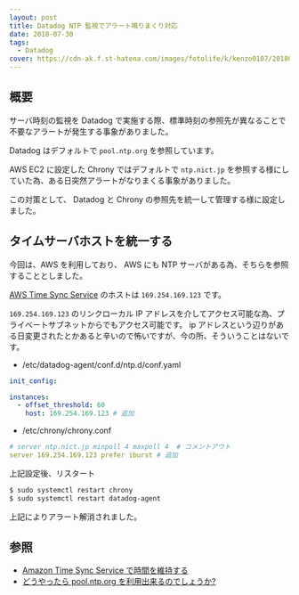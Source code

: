 ```yaml
---
layout: post
title: Datadog NTP 監視でアラート鳴りまくり対応
date: 2018-07-30
tags:
  - Datadog
cover: https://cdn-ak.f.st-hatena.com/images/fotolife/k/kenzo0107/20180730/20180730133759.jpg
---
```


## 概要

サーバ時刻の監視を Datadog で実施する際、標準時刻の参照先が異なることで
不要なアラートが発生する事象がありました。

Datadog はデフォルトで `pool.ntp.org` を参照しています。

AWS EC2 に設定した Chrony ではデフォルトで `ntp.nict.jp` を参照する様にしていた為、ある日突然アラートがなりまくる事象がありました。

この対策として、
Datadog と Chrony の参照先を統一して管理する様に設定しました。

<!-- more -->

## タイムサーバホストを統一する

今回は、AWS を利用しており、 AWS にも NTP サーバがある為、そちらを参照することとしました。

[AWS Time Sync Service](https://aws.amazon.com/jp/blogs/news/keeping-time-with-amazon-time-sync-service/) のホストは `169.254.169.123` です。

`169.254.169.123` のリンクローカル IP アドレスを介してアクセス可能な為、プライベートサブネットからでもアクセス可能です。
ip アドレスという辺りがある日変更されたとかあると辛いので怖いですが、今の所、そういうことはないです。

- /etc/datadog-agent/conf.d/ntp.d/conf.yaml

```yml
init_config:

instances:
  - offset_threshold: 60
    host: 169.254.169.123 # 追加
```

- /etc/chrony/chrony.conf

```yml
# server ntp.nict.jp minpoll 4 maxpoll 4  # コメントアウト
server 169.254.169.123 prefer iburst # 追加
```

上記設定後、リスタート

```sh
$ sudo systemctl restart chrony
$ sudo systemctl restart datadog-agent
```

上記によりアラート解消されました。

## 参照

- [Amazon Time Sync Service で時間を維持する](https://aws.amazon.com/jp/blogs/news/keeping-time-with-amazon-time-sync-service/)
- [どうやったら pool.ntp.org を利用出来るのでしょうか?](https://www.pool.ntp.org/ja/use.html)
